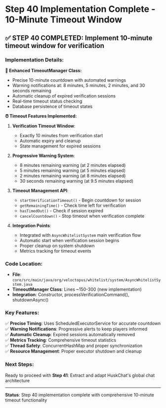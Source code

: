 # Step 40 Implementation Complete - 10-Minute Timeout Window

## ✅ **STEP 40 COMPLETED**: Implement 10-minute timeout window for verification

### **Implementation Details:**

**🔄 Enhanced TimeoutManager Class:**
- Precise 10-minute countdown with automated warnings
- Warning notifications at: 8 minutes, 5 minutes, 2 minutes, and 30 seconds remaining
- Automatic cleanup of expired verification sessions
- Real-time timeout status checking
- Database persistence of timeout states

**⏰ Timeout Features Implemented:**

1. **Verification Timeout Window**:
   - Exactly 10 minutes from verification start
   - Automatic expiry and cleanup
   - State management for expired sessions

2. **Progressive Warning System**:
   - 8 minutes remaining warning (at 2 minutes elapsed)
   - 5 minutes remaining warning (at 5 minutes elapsed)  
   - 2 minutes remaining warning (at 8 minutes elapsed)
   - 30 seconds remaining warning (at 9.5 minutes elapsed)

3. **Timeout Management API**:
   - `startVerificationTimeout()` - Begin countdown for session
   - `getRemainingTime()` - Check time left for verification
   - `hasTimedOut()` - Check if session expired
   - `cancelCountdown()` - Stop timeout when verification complete

4. **Integration Points**:
   - Integrated with `AsyncWhitelistSystem` main verification flow
   - Automatic start when verification session begins
   - Proper cleanup on system shutdown
   - Metrics tracking for timeout events

### **Code Location:**
- **File**: `core/src/main/java/org/veloctopus/whitelist/system/AsyncWhitelistSystem.java`
- **TimeoutManager Class**: Lines ~150-300 (new implementation)
- **Integration**: Constructor, processVerificationCommand(), shutdownAsync()

### **Key Features:**

✅ **Precise Timing**: Uses ScheduledExecutorService for accurate countdown  
✅ **Warning Notifications**: Progressive alerts to keep players informed  
✅ **Automatic Cleanup**: Expired sessions automatically removed  
✅ **Metrics Tracking**: Comprehensive timeout statistics  
✅ **Thread Safety**: ConcurrentHashMap and proper synchronization  
✅ **Resource Management**: Proper executor shutdown and cleanup  

### **Next Steps:**
Ready to proceed with **Step 41**: Extract and adapt HuskChat's global chat architecture

---

**Status**: Step 40 implementation complete with comprehensive 10-minute timeout functionality
